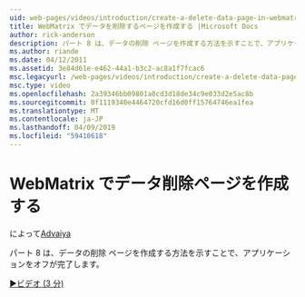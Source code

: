 ```yaml
---
uid: web-pages/videos/introduction/create-a-delete-data-page-in-webmatrix
title: WebMatrix でデータを削除するページを作成する |Microsoft Docs
author: rick-anderson
description: パート 8 は、データの削除 ページを作成する方法を示すことで、アプリケーションをオフが完了します。
ms.author: riande
ms.date: 04/12/2011
ms.assetid: 3e84d61e-e462-44a1-b3c2-ac8a1f7fcac6
msc.legacyurl: /web-pages/videos/introduction/create-a-delete-data-page-in-webmatrix
msc.type: video
ms.openlocfilehash: 2a39346bb09801a0cd3d18de34c9e033d2e5ac8b
ms.sourcegitcommit: 0f1119340e4464720cfd16d0ff15764746ea1fea
ms.translationtype: MT
ms.contentlocale: ja-JP
ms.lasthandoff: 04/09/2019
ms.locfileid: "59410618"
---
```

# <a name="create-a-delete-data-page-in-webmatrix"></a>WebMatrix でデータ削除ページを作成する

によって[Advaiya](https://twitter.com/Advaiyasolns)

パート 8 は、データの削除 ページを作成する方法を示すことで、アプリケーションをオフが完了します。

[&#9654;ビデオ (3 分)](https://channel9.msdn.com/Blogs/ASP-NET-Site-Videos/create-a-delete-data-page-in-webmatrix)
